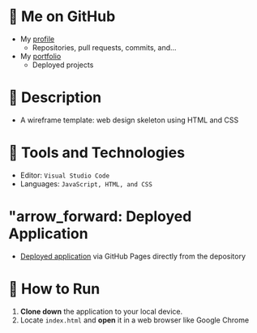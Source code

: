 # :link: Me on GitHub
* My [profile](https://github.com/ArsalanAtGH)
  * Repositories, pull requests, commits, and...
* My [portfolio](https://arsalanatgh.github.io)
  * Deployed projects

# :page_with_curl: Description
* A wireframe template: web design skeleton using HTML and CSS

# :nut_and_bolt: Tools and Technologies
* Editor: `Visual Studio Code`
* Languages: `JavaScript, HTML, and CSS`

# "arrow_forward: Deployed Application
* [Deployed application](https://arsalanatgh.github.io/1_BootcampAssign_Wireframe/) via GitHub Pages directly from the depository

# :wrench: How to Run
1. **Clone down** the application to your local device.
2. Locate `index.html` and **open** it in a web browser like Google Chrome